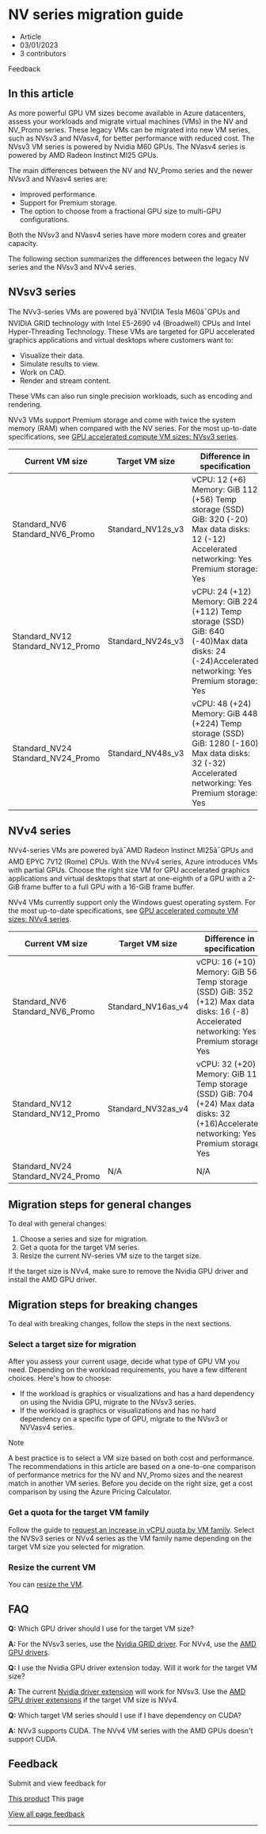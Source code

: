 # NV series migration guide

* Article
* 03/01/2023
* 3 contributors

Feedback

## In this article

As more powerful GPU VM sizes become available in Azure datacenters, assess your workloads and migrate virtual machines (VMs) in the NV and NV\_Promo series. These legacy VMs can be migrated into new VM series, such as NVsv3 and NVasv4, for better performance with reduced cost. The NVsv3 VM series is powered by Nvidia M60 GPUs. The NVasv4 series is powered by AMD Radeon Instinct MI25 GPUs.

The main differences between the NV and NV\_Promo series and the newer NVsv3 and NVasv4 series are:

* Improved performance.
* Support for Premium storage.
* The option to choose from a fractional GPU size to multi-GPU configurations.

Both the NVsv3 and NVasv4 series have more modern cores and greater capacity.

The following section summarizes the differences between the legacy NV series and the NVsv3 and NVv4 series.

## NVsv3 series

The NVv3-series VMs are powered byâ¯NVIDIA Tesla M60â¯GPUs and NVIDIA GRID technology with Intel E5-2690 v4 (Broadwell) CPUs and Intel Hyper-Threading Technology. These VMs are targeted for GPU accelerated graphics applications and virtual desktops where customers want to:

* Visualize their data.
* Simulate results to view.
* Work on CAD.
* Render and stream content.

These VMs can also run single precision workloads, such as encoding and rendering.

NVv3 VMs support Premium storage and come with twice the system memory (RAM) when compared with the NV series. For the most up-to-date specifications, see [GPU accelerated compute VM sizes: NVsv3 series](nvv3-series).

| Current VM size | Target VM size | Difference in specification |
| --- | --- | --- |
| Standard\_NV6  Standard\_NV6\_Promo | Standard\_NV12s\_v3 | vCPU: 12 (+6)  Memory: GiB 112 (+56)  Temp storage (SSD) GiB: 320 (-20)  Max data disks: 12 (-12)  Accelerated networking: Yes  Premium storage: Yes |
| Standard\_NV12  Standard\_NV12\_Promo | Standard\_NV24s\_v3 | vCPU: 24 (+12) Memory: GiB 224 (+112) Temp storage (SSD) GiB: 640 (-40)Max data disks: 24 (-24)Accelerated networking: Yes Premium storage: Yes |
| Standard\_NV24  Standard\_NV24\_Promo | Standard\_NV48s\_v3 | vCPU: 48 (+24) Memory: GiB 448 (+224) Temp storage (SSD) GiB: 1280 (-160) Max data disks: 32 (-32) Accelerated networking: Yes Premium storage: Yes |

## NVv4 series

NVv4-series VMs are powered byâ¯AMD Radeon Instinct MI25â¯GPUs and AMD EPYC 7V12 (Rome) CPUs. With the NVv4 series, Azure introduces VMs with partial GPUs. Choose the right size VM for GPU accelerated graphics applications and virtual desktops that start at one-eighth of a GPU with a 2-GiB frame buffer to a full GPU with a 16-GiB frame buffer.

NVv4 VMs currently support only the Windows guest operating system. For the most up-to-date specifications, see [GPU accelerated compute VM sizes: NVv4 series](nvv4-series).

| Current VM size | Target VM size | Difference in specification |
| --- | --- | --- |
| Standard\_NV6  Standard\_NV6\_Promo | Standard\_NV16as\_v4 | vCPU: 16 (+10) Memory: GiB 56 Temp storage (SSD) GiB: 352 (+12) Max data disks: 16 (-8) Accelerated networking: Yes Premium storage: Yes |
| Standard\_NV12  Standard\_NV12\_Promo | Standard\_NV32as\_v4 | vCPU: 32 (+20) Memory: GiB 112 Temp storage (SSD) GiB: 704 (+24) Max data disks: 32 (+16)Accelerated networking: Yes Premium storage: Yes |
| Standard\_NV24  Standard\_NV24\_Promo | N/A | N/A |

## Migration steps for general changes

To deal with general changes:

1. Choose a series and size for migration.
2. Get a quota for the target VM series.
3. Resize the current NV-series VM size to the target size.

If the target size is NVv4, make sure to remove the Nvidia GPU driver and install the AMD GPU driver.

## Migration steps for breaking changes

To deal with breaking changes, follow the steps in the next sections.

### Select a target size for migration

After you assess your current usage, decide what type of GPU VM you need. Depending on the workload requirements, you have a few different choices. Here's how to choose:

* If the workload is graphics or visualizations and has a hard dependency on using the Nvidia GPU, migrate to the NVsv3 series.
* If the workload is graphics or visualizations and has no hard dependency on a specific type of GPU, migrate to the NVsv3 or NVVasv4 series.

Note

A best practice is to select a VM size based on both cost and performance.
The recommendations in this article are based on a one-to-one comparison of performance metrics for the NV and NV\_Promo sizes and the nearest match in another VM series.
Before you decide on the right size, get a cost comparison by using the Azure Pricing Calculator.

### Get a quota for the target VM family

Follow the guide to [request an increase in vCPU quota by VM family](../azure-portal/supportability/per-vm-quota-requests). Select the NVSv3 series or NVv4 series as the VM family name depending on the target VM size you selected for migration.

### Resize the current VM

You can [resize the VM](resize-vm).

## FAQ

**Q:** Which GPU driver should I use for the target VM size?

**A:** For the NVsv3 series, use the [Nvidia GRID driver](windows/n-series-driver-setup). For NVv4, use the [AMD GPU drivers](windows/n-series-amd-driver-setup).

**Q:** I use the Nvidia GPU driver extension today. Will it work for the target VM size?

**A:** The current [Nvidia driver extension](extensions/hpccompute-gpu-windows) will work for NVsv3. Use the [AMD GPU driver extensions](extensions/hpccompute-amd-gpu-windows) if the target VM size is NVv4.

**Q:** Which target VM series should I use if I have dependency on CUDA?

**A:** NVv3 supports CUDA. The NVv4 VM series with the AMD GPUs doesn't support CUDA.

## Feedback

Submit and view feedback for

[This product](https://feedback.azure.com/d365community/forum/ec2f1827-be25-ec11-b6e6-000d3a4f0f1c)
This page

[View all page feedback](https://github.com/MicrosoftDocs/azure-docs/issues)

---
